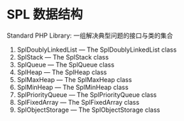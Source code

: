 # SPL 数据结构

Standard PHP Library: 一组解决典型问题的接口与类的集合



1. SplDoublyLinkedList — The SplDoublyLinkedList class
1. SplStack — The SplStack class
1. SplQueue — The SplQueue class
1. SplHeap — The SplHeap class
1. SplMaxHeap — The SplMaxHeap class
1. SplMinHeap — The SplMinHeap class
1. SplPriorityQueue — The SplPriorityQueue class
1. SplFixedArray — The SplFixedArray class
1. SplObjectStorage — The SplObjectStorage class